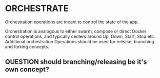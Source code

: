 ORCHESTRATE 
===========

Orchestration operations are meant to control the state
of the app.

Orchestration is analogous to either swarm, compose or
direct Docker control operations, and typically centers
around Up, Down, Start, Stop etc.
Additional orchestration Operations should be used for
release, branching and forking concepts.

## QUESTION should branching/releasing be it's own concept?
